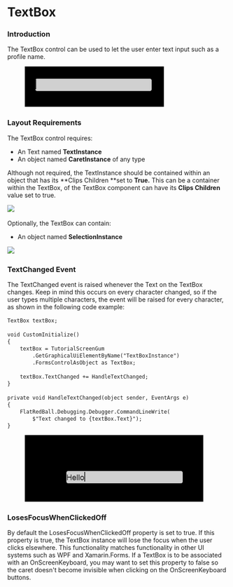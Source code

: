 # TextBox

### Introduction

The TextBox control can be used to let the user enter text input such as a profile name.

<figure><img src="../../../.gitbook/assets/2017-12-2017-12-24_20-24-50.gif" alt=""><figcaption></figcaption></figure>

### Layout Requirements

The TextBox control requires:

* An Text named **TextInstance**
* An object named **CaretInstance** of any type

Although not required, the TextInstance should be contained within an object that has its \*\*Clips Children \*\*set to **True.** This can be a container within the TextBox, of the TextBox component can have its **Clips Children** value set to true.

![](../../../.gitbook/assets/2017-12-img\_5a48d720c1694.png)

Optionally, the TextBox can contain:

* An object named **SelectionInstance**

![](../../../.gitbook/assets/2019-03-img\_5c8d84e285606.png)

### TextChanged Event

The TextChanged event is raised whenever the Text on the TextBox changes. Keep in mind this occurs on every character changed, so if the user types multiple characters, the event will be raised for every character, as shown in the following code example:

```lang:c#
TextBox textBox;

void CustomInitialize()
{
    textBox = TutorialScreenGum
        .GetGraphicalUiElementByName("TextBoxInstance")
        .FormsControlAsObject as TextBox;

    textBox.TextChanged += HandleTextChanged;
}

private void HandleTextChanged(object sender, EventArgs e)
{
    FlatRedBall.Debugging.Debugger.CommandLineWrite(
        $"Text changed to {textBox.Text}");
}
```

<figure><img src="../../../.gitbook/assets/2017-12-2017-12-25_14-40-10.gif" alt=""><figcaption></figcaption></figure>

### LosesFocusWhenClickedOff

By default the LosesFocusWhenClickedOff property is set to true. If this property is true, the TextBox instance will lose the focus when the user clicks elsewhere. This functionality matches functionality in other UI systems such as WPF and Xamarin.Forms. If a TextBox is to be associated with an OnScreenKeyboard, you may want to set this property to false so the caret doesn't become invisible when clicking on the OnScreenKeyboard buttons.
